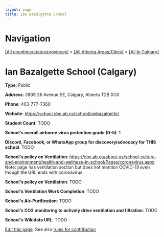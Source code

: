 ```yaml
---
layout: page
title: Ian Bazalgette School
---
```

# Navigation

[[All countries/states/provinces]](../../..) > [[All Alberta Areas/Cities]](../..) > [[All In Calgary]](..)

# Ian Bazalgette School (Calgary)

**Type**: Public

**Address**: 3909 26 Avenue SE, Calgary, Alberta T2B 0C6

**Phone**: 403-777-7360

**Website**: <https://school.cbe.ab.ca/school/ianbazalgette/>

**Student Count**: TODO

**School's overall airborne virus protection grade (0-5)**: 1

**Discord, Facebook, or WhatsApp group for discovery/advocacy for THIS school**: TODO

**School's policy on Ventilation**: <https://cbe.ab.ca/about-us/school-culture-and-environment/health-and-wellness-in-school/Pages/coronavirus.aspx>. Note: page has ventilation section but does not mention COVID-19 even though the URL ends with coronavirus.

**School's policy on Ventilation**: TODO

**School's Ventilation Work Completion**: TODO

**School's Air-Purification**: TODO

**School's CO2 monitoring to actively drive ventilation and filtration**: TODO

**School's Wikidata URL**: TODO


[Edit this page](https://github.com/ventilate-schools/AB/edit/main/./Calgary/Ian_Bazalgette_School.md). See also [rules for contribution](../../../contribution-rules/)